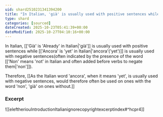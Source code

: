 ```yaml
---
uid: shard2510231341394200
title: "In Italian, 'già' is usually used with positive sentences while 'ancora'('yet') is usually used with negative sentences"
type: shard
categories: [sourced]
dateCreated: 2025-10-23T05:41:39+00:00
dateModified: 2025-10-27T04:10:16+00:00
---
```

In Italian, [['Già' is 'Already' in Italian|'già']] is usually used with positive sentences while [['Ancora' is 'yet' in Italian|'ancora'('yet')]] is usually used with negative sentences(often indicated by the presence of the word [['Non' means 'not' in Italian and often added before verbs to negate them|'non']]). 

Therefore, [[As the Italian word 'ancora', when it means 'yet', is usually used with negative sentences, would therefore often be used on ones with the word 'non', 'già' on ones without.]]
### Excerpt
![[eleftheriouIntroductionItalianignorecopyrightexcerptindex#^hcpr4]]